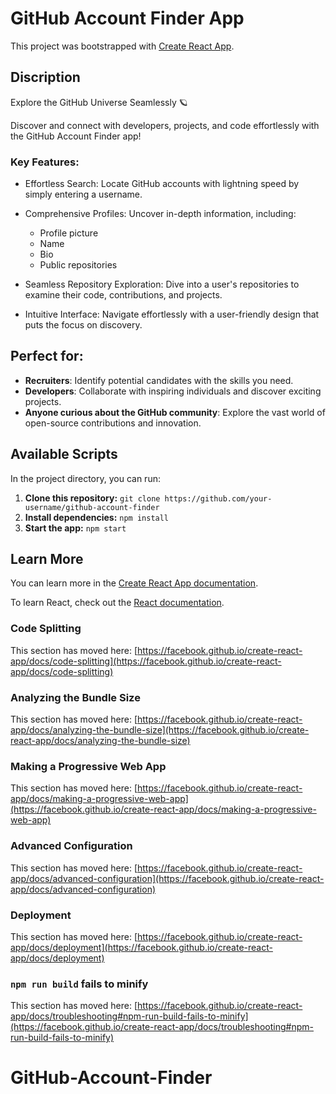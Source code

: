 # GitHub Account Finder App

This project was bootstrapped with [Create React App](https://github.com/facebook/create-react-app).

## Discription 
 Explore the GitHub Universe Seamlessly 🪐

Discover and connect with developers, projects, and code effortlessly with the GitHub Account Finder app!

### Key Features:

- Effortless Search: Locate GitHub accounts with lightning speed by simply entering a username.
- Comprehensive Profiles: Uncover in-depth information, including:
    - Profile picture
    - Name
    - Bio
    - Public repositories

- Seamless Repository Exploration: Dive into a user's repositories to examine their code, contributions, and projects.
- Intuitive Interface: Navigate effortlessly with a user-friendly design that puts the focus on discovery.


## Perfect for:

- **Recruiters**: Identify potential candidates with the skills you need.
- **Developers**: Collaborate with inspiring individuals and discover exciting projects.
- **Anyone curious about the GitHub community**: Explore the vast world of open-source contributions and innovation.



## Available Scripts

In the project directory, you can run:

1. **Clone this repository:** `git clone https://github.com/your-username/github-account-finder`
2. **Install dependencies:** `npm install`
3. **Start the app:** `npm start`


## Learn More

You can learn more in the [Create React App documentation](https://facebook.github.io/create-react-app/docs/getting-started).

To learn React, check out the [React documentation](https://reactjs.org/).

### Code Splitting

This section has moved here: [https://facebook.github.io/create-react-app/docs/code-splitting](https://facebook.github.io/create-react-app/docs/code-splitting)

### Analyzing the Bundle Size

This section has moved here: [https://facebook.github.io/create-react-app/docs/analyzing-the-bundle-size](https://facebook.github.io/create-react-app/docs/analyzing-the-bundle-size)

### Making a Progressive Web App

This section has moved here: [https://facebook.github.io/create-react-app/docs/making-a-progressive-web-app](https://facebook.github.io/create-react-app/docs/making-a-progressive-web-app)

### Advanced Configuration

This section has moved here: [https://facebook.github.io/create-react-app/docs/advanced-configuration](https://facebook.github.io/create-react-app/docs/advanced-configuration)

### Deployment

This section has moved here: [https://facebook.github.io/create-react-app/docs/deployment](https://facebook.github.io/create-react-app/docs/deployment)

### `npm run build` fails to minify

This section has moved here: [https://facebook.github.io/create-react-app/docs/troubleshooting#npm-run-build-fails-to-minify](https://facebook.github.io/create-react-app/docs/troubleshooting#npm-run-build-fails-to-minify)
# GitHub-Account-Finder
